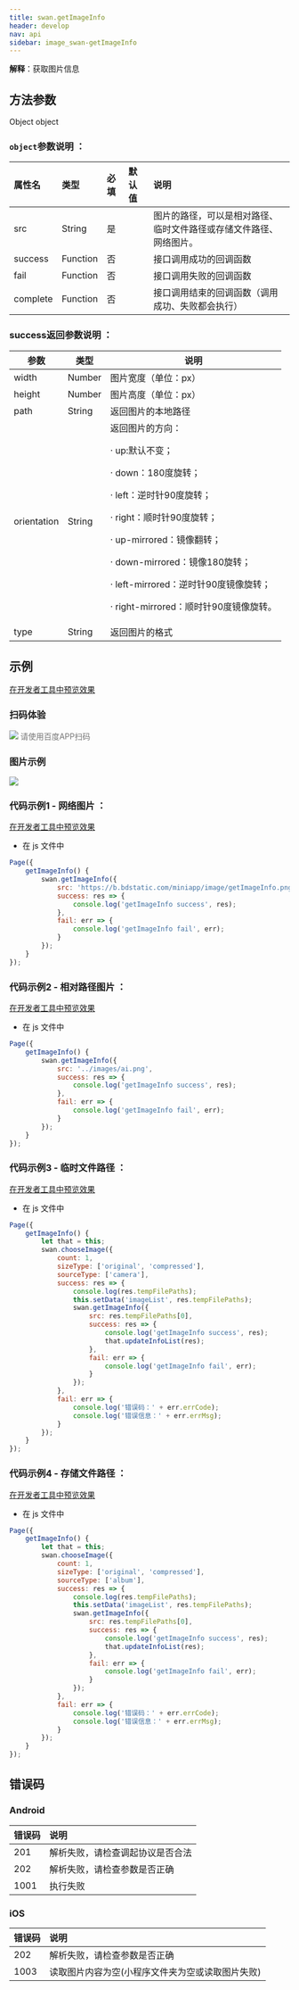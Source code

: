 ```yaml
---
title: swan.getImageInfo
header: develop
nav: api
sidebar: image_swan-getImageInfo
---
```


  

**解释**：获取图片信息

 
## 方法参数
Object object
### `object`参数说明 ：

|属性名 |类型  |必填 | 默认值 |说明|
|:---- |:---- |:---- |:----|:----|
|src |String | 是  | | 图片的路径，可以是相对路径、临时文件路径或存储文件路径、网络图片。|
|success| Function  |  否  | | 接口调用成功的回调函数|
|fail  |  Function  |  否  | | 接口调用失败的回调函数|
|complete |   Function |   否  | | 接口调用结束的回调函数（调用成功、失败都会执行）|

### success返回参数说明 ：

|参数  |类型 | 说明|
|---- | ---- | ---- |
|width |  Number | 图片宽度（单位：px）|
|height | Number | 图片高度（单位：px）|
|path  |  String | 返回图片的本地路径|
|orientation|String|返回图片的方向：<p> ·  up:默认不变；<p> · down：180度旋转；<p> · left：逆时针90度旋转；<p> · right：顺时针90度旋转；<p> ·  up-mirrored：镜像翻转；<p> ·  down-mirrored：镜像180旋转；<p> ·  left-mirrored：逆时针90度镜像旋转；<p> ·  right-mirrored：顺时针90度镜像旋转。|
|type|String|返回图片的格式 |


## 示例

<a href="swanide://fragment/a71d4303d014dc1a93d480a830e11b131577675842297" title="在开发者工具中预览效果" target="_self">在开发者工具中预览效果</a>

### 扫码体验

<div class='scan-code-container'>
    <img src="https://b.bdstatic.com/miniapp/assets/images/doc_demo/pages_getImageInfo.png" class="demo-qrcode-image" />
    <font color=#777 12px>请使用百度APP扫码</font>
</div>

### 图片示例 
 

<div class="m-doc-custom-examples">
    <div class="m-doc-custom-examples-correct">
        <img src="https://b.bdstatic.com/miniapp/image/getImageInfo.gif">
    </div>
    <div class="m-doc-custom-examples-correct">
        <img src=" ">
    </div>
    <div class="m-doc-custom-examples-correct">
        <img src=" ">
    </div>     
</div>

### 代码示例1 - 网络图片 ：

<a href="swanide://fragment/df7f65d3a9291abfa38941fc2fa042b61575221415775" title="在开发者工具中预览效果" target="_self">在开发者工具中预览效果</a>


* 在 js 文件中

```js
Page({
    getImageInfo() {
        swan.getImageInfo({
            src: 'https://b.bdstatic.com/miniapp/image/getImageInfo.png',
            success: res => {
                console.log('getImageInfo success', res);
            },
            fail: err => {
                console.log('getImageInfo fail', err);
            }
        });
    }
});
```

### 代码示例2 - 相对路径图片 ：

<a href="swanide://fragment/17400460df9b7e4cc918584d4d6352901575221354113" title="在开发者工具中预览效果" target="_self">在开发者工具中预览效果</a>


* 在 js 文件中

```js
Page({
    getImageInfo() {
        swan.getImageInfo({
            src: '../images/ai.png',
            success: res => {
                console.log('getImageInfo success', res);
            },
            fail: err => {
                console.log('getImageInfo fail', err);
            }
        });
    }
});
```

### 代码示例3 - 临时文件路径 ：

<a href="swanide://fragment/9ee1a17ef7f4213500de86206a11e46a1575221590828" title="在开发者工具中预览效果" target="_self">在开发者工具中预览效果</a>


* 在 js 文件中

```js
Page({
    getImageInfo() {
        let that = this;
        swan.chooseImage({
            count: 1,
            sizeType: ['original', 'compressed'], 
            sourceType: ['camera'],
            success: res => {
                console.log(res.tempFilePaths);
                this.setData('imageList', res.tempFilePaths);
                swan.getImageInfo({
                    src: res.tempFilePaths[0],
                    success: res => {
                        console.log('getImageInfo success', res);
                        that.updateInfoList(res);
                    },
                    fail: err => {
                        console.log('getImageInfo fail', err);
                    }
                });
            },
            fail: err => {
                console.log('错误码：' + err.errCode);
                console.log('错误信息：' + err.errMsg);
            }
        });
    }
});
```

### 代码示例4 - 存储文件路径 ：

<a href="swanide://fragment/e809b7bda6706cfab69843527b5bc03d1575221754351" title="在开发者工具中预览效果" target="_self">在开发者工具中预览效果</a>


* 在 js 文件中

```js
Page({
    getImageInfo() {
        let that = this;
        swan.chooseImage({
            count: 1,
            sizeType: ['original', 'compressed'], 
            sourceType: ['album'],
            success: res => {
                console.log(res.tempFilePaths);
                this.setData('imageList', res.tempFilePaths);
                swan.getImageInfo({
                    src: res.tempFilePaths[0],
                    success: res => {
                        console.log('getImageInfo success', res);
                        that.updateInfoList(res);
                    },
                    fail: err => {
                        console.log('getImageInfo fail', err);
                    }
                });
            },
            fail: err => {
                console.log('错误码：' + err.errCode);
                console.log('错误信息：' + err.errMsg);
            }
        });
    }
});
```

## 错误码

### Android

|错误码|说明|
|:--|:--|
|201|解析失败，请检查调起协议是否合法|
|202|解析失败，请检查参数是否正确|
|1001|执行失败|

### iOS

|错误码|说明|
|:--|:--|
|202  |解析失败，请检查参数是否正确|
|1003|读取图片内容为空(小程序文件夹为空或读取图片失败)|


